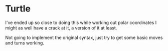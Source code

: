 Turtle
======


I've ended up so close to doing this while working out polar coordinates I might as well have a crack at it, a version of it at least.

Not going to implement the original syntax, just try to get some basic moves and turns working.


